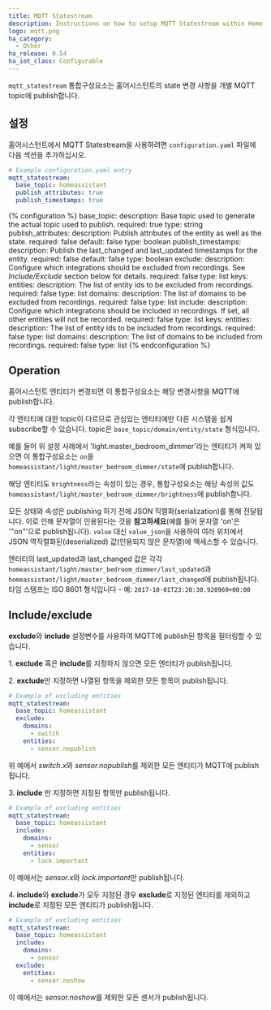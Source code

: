 ```yaml
---
title: MQTT Statestream
description: Instructions on how to setup MQTT Statestream within Home Assistant.
logo: mqtt.png
ha_category:
  - Other
ha_release: 0.54
ha_iot_class: Configurable
---
```


`mqtt_statestream` 통합구성요소는 홈어시스턴트의 state 변경 사항을 개별 MQTT topic에 publish합니다.

## 설정

홈어시스턴트에서 MQTT Statestream을 사용하려면 `configuration.yaml` 파일에 다음 섹션을 추가하십시오.

```yaml
# Example configuration.yaml entry
mqtt_statestream:
  base_topic: homeassistant
  publish_attributes: true
  publish_timestamps: true
```

{% configuration %}
base_topic:
  description: Base topic used to generate the actual topic used to publish.
  required: true
  type: string
publish_attributes:
  description: Publish attributes of the entity as well as the state.
  required: false
  default: false
  type: boolean
publish_timestamps:
  description: Publish the last_changed and last_updated timestamps for the entity.
  required: false
  default: false
  type: boolean
exclude:
  description: Configure which integrations should be excluded from recordings. See *Include/Exclude* section below for details.
  required: false
  type: list
  keys:
    entities:
      description: The list of entity ids to be excluded from recordings.
      required: false
      type: list
    domains:
      description: The list of domains to be excluded from recordings.
      required: false
      type: list
include:
  description: Configure which integrations should be included in recordings. If set, all other entities will not be recorded.
  required: false
  type: list
  keys:
    entities:
      description: The list of entity ids to be included from recordings.
      required: false
      type: list
    domains:
      description: The list of domains to be included from recordings.
      required: false
      type: list
{% endconfiguration %}

## Operation

홈어시스턴트 엔티티가 변경되면 이 통합구성요소는 해당 변경사항을 MQTT에 publish합니다.

각 엔티티에 대한 topic이 다르므로 관심있는 엔티티에만 다른 시스템을 쉽게 subscribe할 수 있습니다.
topic은 `base_topic/domain/entity/state` 형식입니다.

예를 들어 위 설정 사례에서 'light.master_bedroom_dimmer'라는 엔티티가 켜져 있으면 이 통합구성요소는 `on`을 `homeassistant/light/master_bedroom_dimmer/state`에 publish합니다.

해당 엔티티도 `brightness`라는 속성이 있는 경우, 통합구성요소는 해당 속성의 값도 `homeassistant/light/master_bedroom_dimmer/brightness`에 publish합니다.

모든 상태와 속성은 publishing 하기 전에 JSON 직렬화(serialization)를 통해 전달됩니다. 이로 인해 문자열이 인용된다는 것을 **참고하세요**(예를 들어 문자열 'on'은 '"on"'으로 publish됩니다). `value` 대신 `value_json`을 사용하여 여러 위치에서 JSON 역직렬화된(deserialized) 값(인용되지 않은 문자열)에 액세스할 수 있습니다.

엔터티의 last_updated과 last_changed 값은 각각 `homeassistant/light/master_bedroom_dimmer/last_updated`과 `homeassistant/light/master_bedroom_dimmer/last_changed`에 publish됩니다. 타임 스탬프는 ISO 8601 형식입니다 - 예: `2017-10-01T23:20:30.920969+00:00`

## Include/exclude

**exclude**와 **include** 설정변수를 사용하여 MQTT에 publish된 항목을 필터링할 수 있습니다.

1\. **exclude** 혹은 **include**를 지정하지 않으면 모든 엔터티가 publish됩니다.

2\. **exclude**만 지정하면 나열된 항목을 제외한 모든 항목이 publish됩니다.

```yaml
# Example of excluding entities
mqtt_statestream:
  base_topic: homeassistant
  exclude:
    domains:
      - switch
    entities:
      - sensor.nopublish
```
위 예에서 *switch.x*와 *sensor.nopublish*를 제외한 모든 엔티티가 MQTT에 publish됩니다.

3\. **include** 만 지정하면 지정된 항목만 publish됩니다.

```yaml
# Example of excluding entities
mqtt_statestream:
  base_topic: homeassistant
  include:
    domains:
      - sensor
    entities:
      - lock.important
```
이 예에서는 *sensor.x*와 *lock.important*만 publish됩니다.

4\. **include**와 **exclude**가 모두 지정된 경우 **exclude**로 지정된 엔티티를 제외하고 **include**로 지정된 모든 엔티티가 publish됩니다.

```yaml
# Example of excluding entities
mqtt_statestream:
  base_topic: homeassistant
  include:
    domains:
      - sensor
  exclude:
    entities:
      - sensor.noshow
```
이 예에서는 *sensor.noshow*를 제외한 모든 센서가 publish됩니다.